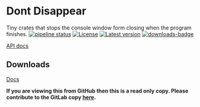 # Dont Disappear
Tiny crates that stops the console window form closing when the program finishes.
[![pipeline status](https://gitlab.com/efunb/dont_disappear/badges/master/pipeline.svg)](https://gitlab.com/efunb/noughts_and_crosses/commits/master)
[![License](https://img.shields.io/crates/l/dont_disappear.svg)](https://crates.io/crates/dont_disappear)
[![Latest version](https://img.shields.io/crates/v/dont_disappear.svg)](https://crates.io/crates/dont_disappear)
[![downloads-badge](https://img.shields.io/crates/d/dont_disappear.svg)](https://crates.io/crates/dont_disappear)



[API docs](https://docs.rs/dont_disappear/)

## Downloads

[Docs](https://gitlab.com/efunb/dont_disappear/-/jobs/artifacts/master/download?job=docs)


**If you are viewing this from GitHub then this is a read only copy. Please contribute to the GitLab copy [here](https://gitlab.com/efunb/dont_disappear).**

